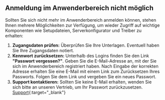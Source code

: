 ## Anmeldung im Anwenderbereich nicht möglich

Sollten Sie sich nicht mehr im Anwenderbereich anmelden können, stehen Ihnen mehrere Möglichkeiten zur Verfügung, um wieder Zugriff auf wichtige Komponenten wie Setupdateien, Serverkonfigurator und Treiber zu erhalten:

1. **Zugangsdaten prüfen:** Überprüfen Sie Ihre Unterlagen. Eventuell haben Sie Ihre Zugangsdaten notiert.
2. **Kennwort zurücksetzen:** Unterhalb des Logins finden Sie den Link **"Passwort vergessen?"**. Geben Sie die E-Mail-Adresse an, mit der Sie sich im Anwenderbereich registriert haben. Nach Eingabe der korrekten Adresse erhalten Sie eine E-Mail mit einem Link zum Zurücksetzen Ihres Passworts. Folgen Sie dem Link und vergeben Sie ein neues Passwort.
3. **Support kontaktieren:** Sollten Sie keine E-Mail erhalten, wenden Sie sich bitte an unseren Vertrieb, um Ihr Passwort zurückzusetzen.   
   [Support](https://rzlsoftware.at/support){:target="_blank"}
   
